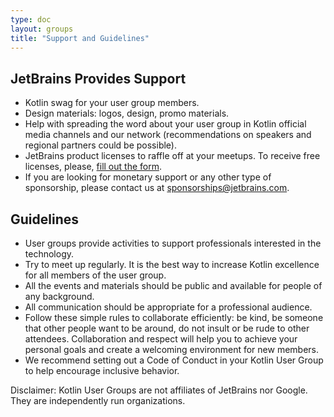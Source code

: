```yaml
---
type: doc
layout: groups
title: "Support and Guidelines"
---
```


## JetBrains Provides Support

* Kotlin swag for your user group members.
* Design materials: logos, design, promo materials.
* Help with spreading the word about your user group in Kotlin official media channels and our network 
(recommendations on speakers and regional partners could be possible).
* JetBrains product licenses to raffle off at your meetups. To receive free licenses, please, [fill out the form](https://www.jetbrains.com/community/support/?fromMenu#section=communities).
* If you are looking for monetary support or any other type of sponsorship, please contact us at 
sponsorships@jetbrains.com.

## Guidelines
* User groups provide activities to support professionals interested in the technology.
* Try to meet up regularly. It is the best way to increase Kotlin excellence for all members of the user group.
* All the events and materials should be public and available for people of any background.
* All communication should be appropriate for a professional audience.
* Follow these simple rules to collaborate efficiently: be kind, be someone that other people want to be around, do not insult or be rude to other attendees. Collaboration and respect will help you to achieve your personal goals and create a welcoming environment for new members.
* We recommend setting out a Code of Conduct in your Kotlin User Group to help encourage inclusive behavior.

Disclaimer: Kotlin User Groups are not affiliates of JetBrains nor Google. They are independently run organizations.
